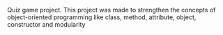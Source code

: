 Quiz game project. This project was made to strengthen the concepts of object-oriented programming like class, method, attribute, object, constructor and modularity
